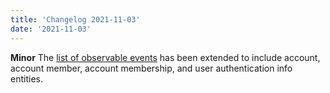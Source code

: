 ```yaml
---
title: 'Changelog 2021-11-03'
date: '2021-11-03'
---
```

**Minor** The [list of observable events](/docs/commerce-cloud/integrations/observable-events) has been extended to include account, account member, account membership, and user authentication info entities.
